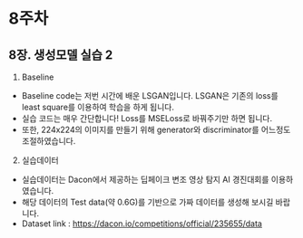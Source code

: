 # 8주차

## 8장. 생성모델 실습 2

1. Baseline

- Baseline code는 저번 시간에 배운 LSGAN입니다. LSGAN은 기존의 loss를 least square를 이용하여 학습을 하게 됩니다.
- 실습 코드는 매우 간단합니다! Loss를 MSELoss로 바꿔주기만 하면 됩니다.
- 또한, 224x224의 이미지를 만들기 위해 generator와 discriminator를 어느정도 조절하였습니다. 

2. 실습데이터

- 실습데이터는 Dacon에서 제공하는 딥페이크 변조 영상 탐지 AI 경진대회를 이용하였습니다.
- 해당 데이터의 Test data(약 0.6G)를 기반으로 가짜 데이터를 생성해 보시길 바랍니다.
- Dataset link : https://dacon.io/competitions/official/235655/data
